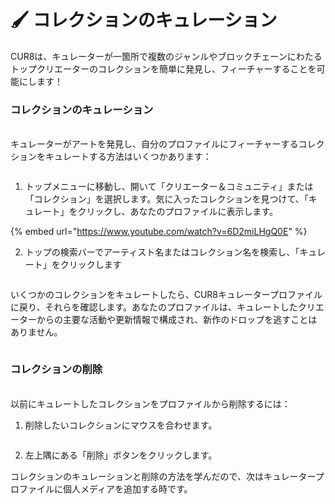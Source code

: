 # 🖌️ コレクションのキュレーション

CUR8は、キュレーターが一箇所で複数のジャンルやブロックチェーンにわたるトップクリエーターのコレクションを簡単に発見し、フィーチャーすることを可能にします！

### コレクションのキュレーション

\
キュレーターがアートを発見し、自分のプロファイルにフィーチャーするコレクションをキュレートする方法はいくつかあります：

<figure><img src="../.gitbook/assets/Screenshot 2025-03-21 at 08.31.42.png" alt=""><figcaption></figcaption></figure>

1. トップメニューに移動し、開いて「クリエーター＆コミュニティ」または「コレクション」を選択します。気に入ったコレクションを見つけて、「キュレート」をクリックし、あなたのプロファイルに表示します。

{% embed url="https://www.youtube.com/watch?v=6D2miLHgQ0E" %}

2. トップの検索バーでアーティスト名またはコレクション名を検索し、「キュレート」をクリックします

<figure><img src="../.gitbook/assets/Screenshot 2025-03-21 at 08.29.51.png" alt=""><figcaption></figcaption></figure>

いくつかのコレクションをキュレートしたら、CUR8キュレータープロファイルに戻り、それらを確認します。あなたのプロファイルは、キュレートしたクリエーターからの主要な活動や更新情報で構成され、新作のドロップを逃すことはありません。

<figure><img src="../.gitbook/assets/Screenshot 2025-03-21 at 09.17.41.png" alt=""><figcaption></figcaption></figure>

### &#x20;コレクションの削除

\
以前にキュレートしたコレクションをプロファイルから削除するには：


1. 削除したいコレクションにマウスを合わせます。

<figure><img src="../.gitbook/assets/Screenshot 2025-03-21 at 08.39.38.png" alt=""><figcaption></figcaption></figure>

2. 左上隅にある「削除」ボタンをクリックします。

コレクションのキュレーションと削除の方法を学んだので、次はキュレータープロファイルに個人メディアを追加する時です。